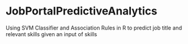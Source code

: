 # JobPortalPredictiveAnalytics
Using SVM Classifier and Association Rules in R to predict job title and relevant skills given an input of skills
